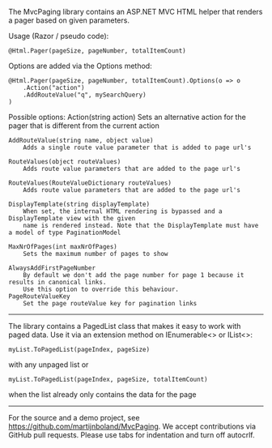 The MvcPaging library contains an ASP.NET MVC HTML helper that renders a pager based on given parameters.

Usage (Razor / pseudo code): 
    
    @Html.Pager(pageSize, pageNumber, totalItemCount)

Options are added via the Options method:

	@Html.Pager(pageSize, pageNumber, totalItemCount).Options(o => o
		.Action("action")
		.AddRouteValue("q", mySearchQuery)
	)

Possible options:
	Action(string action)
		Sets an alternative action for the pager that is different from the current action

	AddRouteValue(string name, object value)
		Adds a single route value parameter that is added to page url's

	RouteValues(object routeValues)
		Adds route value parameters that are added to the page url's

	RouteValues(RouteValueDictionary routeValues)
		Adds route value parameters that are added to the page url's

	DisplayTemplate(string displayTemplate)
		When set, the internal HTML rendering is bypassed and a DisplayTemplate view with the given
        name is rendered instead. Note that the DisplayTemplate must have a model of type PaginationModel

	MaxNrOfPages(int maxNrOfPages)
		Sets the maximum number of pages to show	
	
	AlwaysAddFirstPageNumber
		By default we don't add the page number for page 1 because it results in canonical links. 
		Use this option to override this behaviour.	
	PageRouteValueKey
		Set the page routeValue key for pagination links

--------------------------------------------------------------------------------------------------------

The library contains a PagedList class that makes it easy to work with paged data. Use it via an 
extension method on IEnumerable<> or IList<>:

    myList.ToPagedList(pageIndex, pageSize)

with any unpaged list or 

    myList.ToPagedList(pageIndex, pageSize, totalItemCount)

when the list already only contains the data for the page

--------------------------------------------------------------------------------------------------------

For the source and a demo project, see https://github.com/martijnboland/MvcPaging. 
We accept contributions via GitHub pull requests. Please use tabs for indentation and turn off autocrlf.
